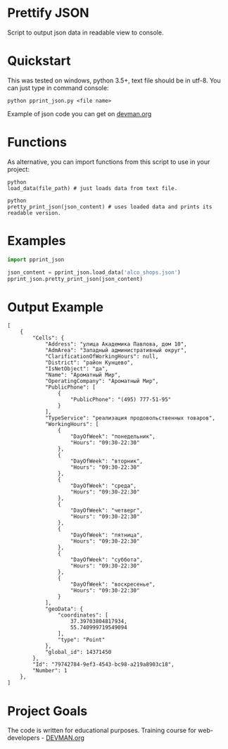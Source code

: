 # Prettify JSON

Script to output json data in readable view to console.

# Quickstart
This was tested on windows, python 3.5+, text file should be in utf-8.
You can just type in command console: 
```
python pprint_json.py <file name>
```
Example of json code you can get on [devman.org](https://devman.org/media/filer_public/1d/32/1d32132e-efa4-4a6c-bd32-312acc3710ad/alco_shops.json)
# Functions
As alternative, you can import functions from this script to use in your project:
```
python
load_data(file_path) # just loads data from text file.
```
```
python
pretty_print_json(json_content) # uses loaded data and prints its readable version.
```

# Examples
```python
import pprint_json

json_content = pprint_json.load_data('alco_shops.json')
pprint_json.pretty_print_json(json_content)
```

# Output Example
```
[
    {
        "Cells": {
            "Address": "улица Академика Павлова, дом 10",
            "AdmArea": "Западный административный округ",
            "ClarificationOfWorkingHours": null,
            "District": "район Кунцево",
            "IsNetObject": "да",
            "Name": "Ароматный Мир",
            "OperatingCompany": "Ароматный Мир",
            "PublicPhone": [
                {
                    "PublicPhone": "(495) 777-51-95"
                }
            ],
            "TypeService": "реализация продовольственных товаров",
            "WorkingHours": [
                {
                    "DayOfWeek": "понедельник",
                    "Hours": "09:30-22:30"
                },
                {
                    "DayOfWeek": "вторник",
                    "Hours": "09:30-22:30"
                },
                {
                    "DayOfWeek": "среда",
                    "Hours": "09:30-22:30"
                },
                {
                    "DayOfWeek": "четверг",
                    "Hours": "09:30-22:30"
                },
                {
                    "DayOfWeek": "пятница",
                    "Hours": "09:30-22:30"
                },
                {
                    "DayOfWeek": "суббота",
                    "Hours": "09:30-22:30"
                },
                {
                    "DayOfWeek": "воскресенье",
                    "Hours": "09:30-22:30"
                }
            ],
            "geoData": {
                "coordinates": [
                    37.39703804817934,
                    55.740999719549094
                ],
                "type": "Point"
            },
            "global_id": 14371450
        },
        "Id": "79742784-9ef3-4543-bc98-a219a8903c18",
        "Number": 1
    },
]
```
# Project Goals

The code is written for educational purposes. Training course for web-developers - [DEVMAN.org](https://devman.org)

